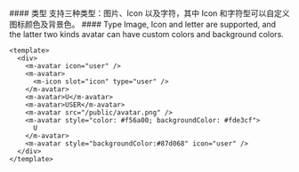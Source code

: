 <cn>
#### 类型
支持三种类型：图片、Icon 以及字符，其中 Icon 和字符型可以自定义图标颜色及背景色。
</cn>

<us>
#### Type
Image, Icon and letter are supported, and the latter two kinds avatar can have custom colors and background colors.
</us>

```vue
<template>
  <div>
    <m-avatar icon="user" />
    <m-avatar>
      <m-icon slot="icon" type="user" />
    </m-avatar>
    <m-avatar>U</m-avatar>
    <m-avatar>USER</m-avatar>
    <m-avatar src="/public/avatar.png" />
    <m-avatar style="color: #f56a00; backgroundColor: #fde3cf">
      U
    </m-avatar>
    <m-avatar style="backgroundColor:#87d068" icon="user" />
  </div>
</template>
```
